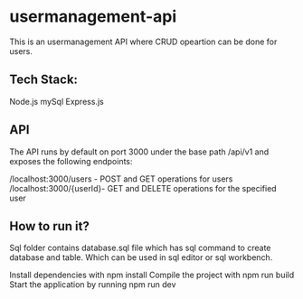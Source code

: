 # usermanagement-api

This is an usermanagement API where CRUD opeartion can be done for users.

## Tech Stack:
Node.js
mySql
Express.js


## API
The API runs by default on port 3000 under the base path /api/v1 and exposes the following endpoints:

/localhost:3000/users -  POST and GET operations for users
/localhost:3000/{userId}-  GET and DELETE operations for the specified user

## How to run it?
Sql folder contains database.sql file which has sql command to create database and table. Which can be used in sql editor or sql workbench.

Install dependencies with npm install
Compile the project with npm run build
Start the application by running npm run dev


